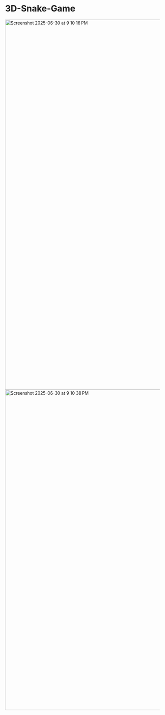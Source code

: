 # 3D-Snake-Game

<img width="1202" alt="Screenshot 2025-06-30 at 9 10 16 PM" src="https://github.com/user-attachments/assets/09bb10a8-cd39-4374-8b3e-70e78af4de86" />
<img width="1040" alt="Screenshot 2025-06-30 at 9 10 38 PM" src="https://github.com/user-attachments/assets/38d5e33f-399d-429c-88df-e7fe615d37c3" />
